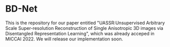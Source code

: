 # BD-Net


This is the repository for our paper entitled "UASSR:Unsupervised Arbitrary Scale Super-resolution Reconstruction of Single Anisotropic 3D images via Disentangled Representation Learning", which was already acceped in MICCAI 2022. We will release our implementation soon.
